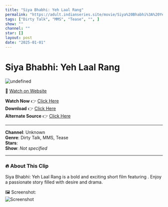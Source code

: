 ```yaml
---
title: "Siya Bhabhi: Yeh Laal Rang"
permalink: "https://adult.indianseries.site/movie/Siya%20Bhabhi%3A%20Yeh%20Laal%20Rang"
tags: ["Dirty Talk", "MMS", "Tease", "", ]
show: ""
channel: ""
star: []
layout: post
date: "2025-01-01"
---
```


# Siya Bhabhi: Yeh Laal Rang

![undefined](https://desisins.com/wp-content/uploads/2024/08/Siya-Bhabhi-Yeh-Laal-Rang-MMS-DesiSins.com_.jpg)

🔗 [Watch on Website](https://adult.indianseries.site/movie/Siya%20Bhabhi%3A%20Yeh%20Laal%20Rang)

**Watch Now** 👉 [Click Here](https://adult.indianseries.site/movie/Siya%20Bhabhi%3A%20Yeh%20Laal%20Rang)  
**Download** 👉 [Click Here](https://adult.indianseries.site/movie/Siya%20Bhabhi%3A%20Yeh%20Laal%20Rang)  
**Alternate Source** 👉 [Click Here](https://adult.indianseries.site/movie/Siya%20Bhabhi%3A%20Yeh%20Laal%20Rang)

---

**Channel**: Unknown  
**Genre**: Dirty Talk, MMS, Tease  
**Stars**:   
**Show**: *Not specified*

---

### 🔥 About This Clip

Siya Bhabhi: Yeh Laal Rang is a bold and exciting short film featuring . Enjoy a passionate story filled with desire and drama.
 
🖼️ Screenshot:  
![Screenshot](https://desisins.com/wp-content/uploads/2024/08/Siya-Bhabhi-Yeh-Laal-Rang-MMS-DesiSins.com_.jpg)
